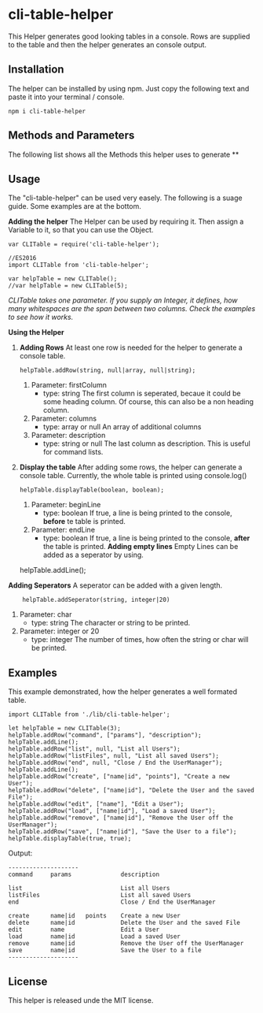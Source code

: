 
# cli-table-helper
This Helper generates good looking tables in a console. Rows are supplied to the table and then the helper generates an console output.
## Installation
The helper can be installed by using npm. Just copy the following text and paste it into your terminal / console.

    npm i cli-table-helper

## Methods and Parameters
The following list shows all the Methods this helper uses to generate
**

## Usage
The "cli-table-helper" can be used very easely. The following is a suage guide. Some examples are at the bottom.

**Adding the helper**
The Helper can be used by requiring it. Then assign a Variable to it, so that you can use the Object.

    var CLITable = require('cli-table-helper');
      
    //ES2016
    import CLITable from 'cli-table-helper';
    
    var helpTable = new CLITable();
    //var helpTable = new CLITable(5);
*CLITable takes one parameter. If you supply an Integer, it defines, how many whitespaces are the span between two columns. Check the examples to see how it works.*

**Using the Helper**

 1. **Adding Rows**
	 At least one row is needed for the helper to generate a console table.
	 
	    helpTable.addRow(string, null|array, null|string);
	
	1. Parameter: firstColumn
		- type: string
		The first column is seperated, becaue it could be some heading column. Of course, this can also be a non heading column.
	2. Parameter: columns
		- type: array or null
		An array of additional columns
	3. Parameter: description
		- type: string or null
		The last column as description. This is useful for command lists.
2. **Display the table**
	After adding some rows, the helper can generate a console table. Currently, the whole table is printed using console.log()
	
	   helpTable.displayTable(boolean, boolean);
	1. Parameter: beginLine
		- type: boolean
		If true, a line is being printed to the console, **before** te table is printed.
	2. Parameter: endLine
		- type: boolean
		If true, a line is being printed to the console, **after** the table is printed.
**Adding empty lines**
Empty Lines can be added as a seperator by using.

    helpTable.addLine();
    
**Adding Seperators**
A seperator can be added with a given length.

        helpTable.addSeperator(string, integer|20)
   1. Parameter: char
       - type: string
       The character or string to be printed.
   2. Parameter: integer or 20
       - type: integer
       The number of times, how often the string or char will be printed.
## Examples
This example demonstrated, how the helper generates a well formated table.

    import CLITable from './lib/cli-table-helper';
    
    let helpTable = new CLITable(3);
    helpTable.addRow("command", ["params"], "description");
    helpTable.addLine();
    helpTable.addRow("list", null, "List all Users");
    helpTable.addRow("listFiles", null, "List all saved Users");
    helpTable.addRow("end", null, "Close / End the UserManager");
    helpTable.addLine();
    helpTable.addRow("create", ["name|id", "points"], "Create a new User");
    helpTable.addRow("delete", ["name|id"], "Delete the User and the saved File");
    helpTable.addRow("edit", ["name"], "Edit a User");
    helpTable.addRow("load", ["name|id"], "Load a saved User");
    helpTable.addRow("remove", ["name|id"], "Remove the User off the UserManager");
    helpTable.addRow("save", ["name|id"], "Save the User to a file");
    helpTable.displayTable(true, true);
Output:

    --------------------
    command     params              description

    list                            List all Users
    listFiles                       List all saved Users
    end                             Close / End the UserManager

    create      name|id   points    Create a new User
    delete      name|id             Delete the User and the saved File
    edit        name                Edit a User
    load        name|id             Load a saved User
    remove      name|id             Remove the User off the UserManager
    save        name|id             Save the User to a file
    --------------------
## License
This helper is released unde the MIT license.
